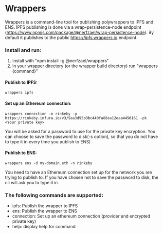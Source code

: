 # Wrappers

Wrappers is a command-line tool for publishing polywrappers to IPFS and ENS.
IPFS publishing is done via a wrap-persistence-node endpoint (https://www.npmjs.com/package/@nerfzael/wrap-persistence-node).
By default it publishes to the public https://ipfs.wrappers.io endpoint.

### Install and run:
1. Install with "npm install -g @nerfzael/wrappers"
3. In your wrapper directory (or the wrapper build directory) run "wrappers {command}"

#### Publish to IPFS:
```
wrappers ipfs
```

#### Set up an Ethereum connection:
```
wrappers connection -n rinkeby -p https://rinkeby.infura.io/v3/9aa3d95b3bc440fa88ea12eaa4456161 -pk <Your private key>
```
You will be asked for a password to use for the private key encryption.
You can choose to save the password to disk(-s option), so that you do not have to type it in every time you publish to ENS) 

#### Publish to ENS:
```
wrappers ens -d my-domain.eth -n rinkeby
```
You need to have an Ethereum connection set up for the network you are trying to publish to.
If you have chosen not to save the password to disk, the cli will ask you to type it in.

### The following commands are supported:
- ipfs:        Publish the wrapper to IPFS
- ens:         Publish the wrapper to ENS
- connection:  Set up an ethereum connection (provider and encrypted private key)
- help:  display help for command
